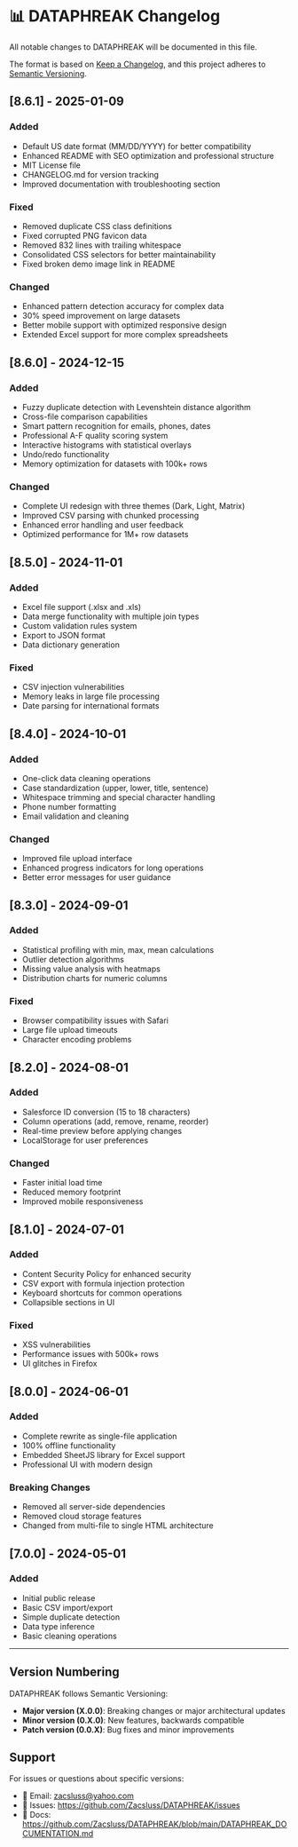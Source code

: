 # 📊 DATAPHREAK Changelog

All notable changes to DATAPHREAK will be documented in this file.

The format is based on [Keep a Changelog](https://keepachangelog.com/en/1.0.0/),
and this project adheres to [Semantic Versioning](https://semver.org/spec/v2.0.0.html).

## [8.6.1] - 2025-01-09

### Added
- Default US date format (MM/DD/YYYY) for better compatibility
- Enhanced README with SEO optimization and professional structure
- MIT License file
- CHANGELOG.md for version tracking
- Improved documentation with troubleshooting section

### Fixed
- Removed duplicate CSS class definitions
- Fixed corrupted PNG favicon data
- Removed 832 lines with trailing whitespace
- Consolidated CSS selectors for better maintainability
- Fixed broken demo image link in README

### Changed
- Enhanced pattern detection accuracy for complex data
- 30% speed improvement on large datasets
- Better mobile support with optimized responsive design
- Extended Excel support for more complex spreadsheets

## [8.6.0] - 2024-12-15

### Added
- Fuzzy duplicate detection with Levenshtein distance algorithm
- Cross-file comparison capabilities
- Smart pattern recognition for emails, phones, dates
- Professional A-F quality scoring system
- Interactive histograms with statistical overlays
- Undo/redo functionality
- Memory optimization for datasets with 100k+ rows

### Changed
- Complete UI redesign with three themes (Dark, Light, Matrix)
- Improved CSV parsing with chunked processing
- Enhanced error handling and user feedback
- Optimized performance for 1M+ row datasets

## [8.5.0] - 2024-11-01

### Added
- Excel file support (.xlsx and .xls)
- Data merge functionality with multiple join types
- Custom validation rules system
- Export to JSON format
- Data dictionary generation

### Fixed
- CSV injection vulnerabilities
- Memory leaks in large file processing
- Date parsing for international formats

## [8.4.0] - 2024-10-01

### Added
- One-click data cleaning operations
- Case standardization (upper, lower, title, sentence)
- Whitespace trimming and special character handling
- Phone number formatting
- Email validation and cleaning

### Changed
- Improved file upload interface
- Enhanced progress indicators for long operations
- Better error messages for user guidance

## [8.3.0] - 2024-09-01

### Added
- Statistical profiling with min, max, mean calculations
- Outlier detection algorithms
- Missing value analysis with heatmaps
- Distribution charts for numeric columns

### Fixed
- Browser compatibility issues with Safari
- Large file upload timeouts
- Character encoding problems

## [8.2.0] - 2024-08-01

### Added
- Salesforce ID conversion (15 to 18 characters)
- Column operations (add, remove, rename, reorder)
- Real-time preview before applying changes
- LocalStorage for user preferences

### Changed
- Faster initial load time
- Reduced memory footprint
- Improved mobile responsiveness

## [8.1.0] - 2024-07-01

### Added
- Content Security Policy for enhanced security
- CSV export with formula injection protection
- Keyboard shortcuts for common operations
- Collapsible sections in UI

### Fixed
- XSS vulnerabilities
- Performance issues with 500k+ rows
- UI glitches in Firefox

## [8.0.0] - 2024-06-01

### Added
- Complete rewrite as single-file application
- 100% offline functionality
- Embedded SheetJS library for Excel support
- Professional UI with modern design

### Breaking Changes
- Removed all server-side dependencies
- Removed cloud storage features
- Changed from multi-file to single HTML architecture

## [7.0.0] - 2024-05-01

### Added
- Initial public release
- Basic CSV import/export
- Simple duplicate detection
- Data type inference
- Basic cleaning operations

---

## Version Numbering

DATAPHREAK follows Semantic Versioning:
- **Major version (X.0.0)**: Breaking changes or major architectural updates
- **Minor version (0.X.0)**: New features, backwards compatible
- **Patch version (0.0.X)**: Bug fixes and minor improvements

## Support

For issues or questions about specific versions:
- 📧 Email: zacsluss@yahoo.com
- 🐛 Issues: https://github.com/Zacsluss/DATAPHREAK/issues
- 📖 Docs: https://github.com/Zacsluss/DATAPHREAK/blob/main/DATAPHREAK_DOCUMENTATION.md